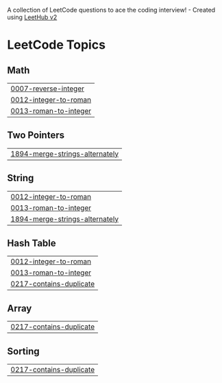 A collection of LeetCode questions to ace the coding interview! - Created using [LeetHub v2](https://github.com/arunbhardwaj/LeetHub-2.0)
<!---LeetCode Topics Start-->
# LeetCode Topics
## Math
|  |
| ------- |
| [0007-reverse-integer](https://github.com/Gabriel-de-AvelarR/Leetcode-solutionsPython/tree/master/0007-reverse-integer) |
| [0012-integer-to-roman](https://github.com/Gabriel-de-AvelarR/Leetcode-solutionsPython/tree/master/0012-integer-to-roman) |
| [0013-roman-to-integer](https://github.com/Gabriel-de-AvelarR/Leetcode-solutionsPython/tree/master/0013-roman-to-integer) |
## Two Pointers
|  |
| ------- |
| [1894-merge-strings-alternately](https://github.com/Gabriel-de-AvelarR/Leetcode-solutionsPython/tree/master/1894-merge-strings-alternately) |
## String
|  |
| ------- |
| [0012-integer-to-roman](https://github.com/Gabriel-de-AvelarR/Leetcode-solutionsPython/tree/master/0012-integer-to-roman) |
| [0013-roman-to-integer](https://github.com/Gabriel-de-AvelarR/Leetcode-solutionsPython/tree/master/0013-roman-to-integer) |
| [1894-merge-strings-alternately](https://github.com/Gabriel-de-AvelarR/Leetcode-solutionsPython/tree/master/1894-merge-strings-alternately) |
## Hash Table
|  |
| ------- |
| [0012-integer-to-roman](https://github.com/Gabriel-de-AvelarR/Leetcode-solutionsPython/tree/master/0012-integer-to-roman) |
| [0013-roman-to-integer](https://github.com/Gabriel-de-AvelarR/Leetcode-solutionsPython/tree/master/0013-roman-to-integer) |
| [0217-contains-duplicate](https://github.com/Gabriel-de-AvelarR/Leetcode-solutionsPython/tree/master/0217-contains-duplicate) |
## Array
|  |
| ------- |
| [0217-contains-duplicate](https://github.com/Gabriel-de-AvelarR/Leetcode-solutionsPython/tree/master/0217-contains-duplicate) |
## Sorting
|  |
| ------- |
| [0217-contains-duplicate](https://github.com/Gabriel-de-AvelarR/Leetcode-solutionsPython/tree/master/0217-contains-duplicate) |
<!---LeetCode Topics End-->